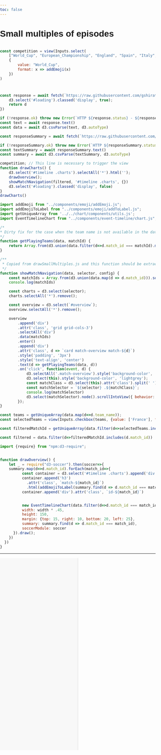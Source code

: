 ```yaml
---
toc: false
---
```


# Small multiples of episodes

```js

const competition = view(Inputs.select(
    ["World_Cup", "European_Championship", "England", "Spain", "Italy", "Germany", "France"],
    {
        value: "World_Cup",
        format: x => addEmoji(x)
    })
)
```

<div id="loading"></div>


```js
const response = await fetch(`https://raw.githubusercontent.com/gshirato/observable-framework-projects-in-observablehq/main/public/episodes/${competition}.csv`).then(d => {
    d3.select('#loading').classed('display', true);
    return d
})

if (!response.ok) throw new Error(`HTTP ${response.status} - ${response.statusText}`);
const text = await response.text()
const data = await d3.csvParse(text, d3.autoType)
```

```js
const responseSummary = await fetch(`https://raw.githubusercontent.com/gshirato/observable-framework-projects-in-observablehq/main/public/summary/${competition}.csv`)

if (!responseSummary.ok) throw new Error(`HTTP ${responseSummary.status} - ${responseSummary.statusText}`);
const textSummary = await responseSummary.text()
const summary = await d3.csvParse(textSummary, d3.autoType)
```

```js
competition; // This line is necessary to trigger the view
function drawCharts() {
    d3.select('#timeline .charts').selectAll('*').html('');
    drawOverview();
    showMatchNavigation(filtered, '#timeline .charts', {})
    d3.select('#loading').classed('display', false)
}
drawCharts()
```

```js
import addEmoji from "../components/emoji/addEmoji.js";
import addEmojiToLabel from "../components/emoji/addToLabel.js";
import getUniqueArray from '../../chart/components/utils.js';
import EventTimelineChart from "../components/event-timeline/chart.js";

```

```js
/*
* Dirty fix for the case when the team name is not available in the data
*/
function getPlayingTeams(data, matchId) {
    return Array.from(d3.union(data.filter(d=>d.match_id === matchId).map(d => addEmoji(d.team_name)))).join(' vs ')
}

/**
 * Copied from drawSmallMultiples.js and this function should be extracted in the original code
 */
function showMatchNavigation(data, selector, config) {
    const matchIds = Array.from(d3.union(data.map(d => d.match_id))).sort((a, b) => d3.ascending(a, b));
    console.log(matchIds)

    const charts = d3.select(selector);
    charts.selectAll('*').remove();

    const overview = d3.select(`#overview`);
    overview.selectAll('*').remove();

    overview
        .append('div')
        .attr('class', 'grid grid-cols-3')
        .selectAll('div')
        .data(matchIds)
        .enter()
        .append('div')
        .attr('class', d => `card match-overview match-${d}`)
        .style('padding', '3px')
        .style('text-align', 'center')
        .text(d => getPlayingTeams(data, d))
        .on('click', function(event, d) {
            d3.selectAll('.match-overview').style('background-color', 'white');
            d3.select(this).style('background-color', 'lightgrey');
            const matchClass = d3.select(this).attr('class').split(' ')[2];
            const matchSelector = `${selector} .${matchClass}`;
            console.log(matchSelector)
            d3.select(matchSelector).node().scrollIntoView({ behavior: 'smooth' });
        });
}
```

```js
const teams = getUniqueArray(data.map(d=>d.team_name));
const selectedTeams = view(Inputs.checkbox(teams, {value: ['France'], format: x=>addEmoji(x)}))
```


```js
const filteredMatchId = getUniqueArray(data.filter(d=>selectedTeams.includes(d.team_name)).map(d=>d.match_id))

const filtered = data.filter(d=>filteredMatchId.includes(d.match_id))
```

```js
import {require} from "npm:d3-require";
```


```js

function drawOverview() {
    let _ = require("d3-soccer").then(soccer=>{
    summary.map(d=>d.match_id).forEach(match_id=>{
          const container = d3.select('#timeline .charts').append('div')
          container.append('h3')
            .attr('class', `match-${match_id}`)
            .html(addEmojiToLabel(summary.find(d => d.match_id === match_id).label))
          container.append('div').attr('class', `id-${match_id}`)


          new EventTimelineChart(data.filter(d=>d.match_id === match_id), `#timeline .charts .id-${match_id}`, {
          width: width * .45,
          height: 150,
          margin: {top: 15, right: 10, bottom: 20, left: 25},
          summary: summary.find(d => d.match_id === match_id),
          soccerModule: soccer
      }).draw();
    })
  })
}
```

---

<div id="overview"></div>
<div id="timeline" class="container grid">
    <div class="sidebar">
        <div class="charts"></div>
    </div>
    <div class="content">
        <div class="episodes">
            <div class="before grid grid-cols-3">
                <div class="episode-0"></div>
                <div class="episode-1"></div>
                <div class="episode-2"></div>
            </div>
            <div class="selected-episode"></div>
            <div class="after grid grid-cols-3">
                <div class="episode-0"></div>
                <div class="episode-1"></div>
                <div class="episode-2"></div>
            </div>
        </div>
    </div>
</div>


```js

```

```js
view(data)
```

## References

- A public data set of spatio-temporal match events in soccer competitions (https://www.nature.com/articles/s41597-019-0247-7)
- Metadata record for: A public data set of spatio-temporal match events in soccer competitions (https://springernature.figshare.com/articles/dataset/Metadata_record_for_A_public_data_set_of_spatio-temporal_match_events_in_soccer_competitions/9711164)


<style>
    body, html {
      margin: 0;
      padding: 0;
      height: 100%;
      font-family: Arial, sans-serif;
    }

    .container {
      display: flex;
      height: 100vh;
    }

    .sidebar {
      width: 46%;
      height: 600px;
      overflow-y: auto;
      padding: 10px;
      background-color: #f8f8f8;
      border-right: 1px solid #ddd;
    }

    .content {
      width: 40%;
      position: relative;
    }

    .episodes {
        flex: 1;
        position: fixed;
        top: 20;
        right: 20;
        width: 50%;
        height: 100%;
        padding: 20px;
        background-color: none;
    }
</style>

<style>
#loading {
    width: 2rem;
    height: 0rem;
    border: 5px solid #f3f3f3;
    border-top: 6px solid #9c41f2;
    border-radius: 100%;
    margin: auto;
    visibility: hidden;
    animation: spin 2s linear infinite;
}

#loading.display {
    visibility: visible;
    height: 2rem;
}



@keyframes spin {
    from { transform: rotate(0deg); }
    to { transform: rotate(360deg); }
}
</style>